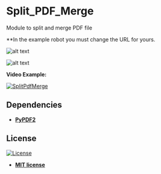 # Split_PDF_Merge
Module to split and merge PDF file


**In the example robot you must change the URL for yours.


![alt text](https://raw.githubusercontent.com/rocketbot-cl/Split_PDF_Merge/master/example/commands.png)

![alt text](https://raw.githubusercontent.com/rocketbot-cl/Split_PDF_Merge/master/example/pdfs.png)

<strong>Video Example:</strong>

[![SplitPdfMerge](https://img.youtube.com/vi/MdyZ_nLfLQY/0.jpg)](https://www.youtube.com/watch?v=MdyZ_nLfLQY "SplitPdfMerge")


<h2>Dependencies</h2>

<ul>
  <li>
    <strong>
      <a href="https://pypi.org/project/PyPDF2/">PyPDF2</a>
    </strong> 
  </li>  
</ul>  

<h2>License</h2>

<p><a href="http://badges.mit-license.org" rel="nofollow"><img src="https://camo.githubusercontent.com/107590fac8cbd65071396bb4d04040f76cde5bde/687474703a2f2f696d672e736869656c64732e696f2f3a6c6963656e73652d6d69742d626c75652e7376673f7374796c653d666c61742d737175617265" alt="License" data-canonical-src="http://img.shields.io/:license-mit-blue.svg?style=flat-square" style="max-width:100%;"></a></p>

<ul>
  <li><strong><a href="http://opensource.org/licenses/mit-license.php" rel="nofollow">MIT license</a></strong></li>
</ul>  
